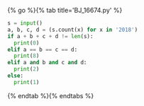 {% go %}{% tab title='BJ_16674.py' %}

```py
s = input()
a, b, c, d = (s.count(x) for x in '2018')
if a + b + c + d != len(s):
  print(0)
elif a == b == c == d:
  print(8)
elif a and b and c and d:
  print(2)
else:
  print(1)
```

{% endtab %}{% endtabs %}
